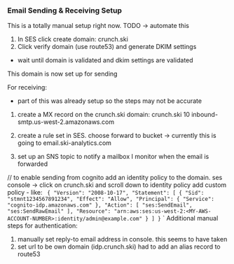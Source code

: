 ### Email Sending & Receiving Setup

This is a totally manual setup right now. TODO -> automate this

1. In SES click create domain: crunch.ski
2. Click verify domain (use route53) and generate DKIM settings
- wait until domain is validated and dkim settings are validated

This domain is now set up for sending

For receiving:
- part of this was already setup so the steps may not be accurate

1. create a MX record on the crunch.ski domain:
crunch.ski 10 inbound-smtp.us-west-2.amazonaws.com

2.  create a rule set in SES. choose forward to bucket -> currently this is going to email.ski-analytics.com
3.  set up an SNS topic to notify a mailbox I monitor when the email is forwarded


// to enable sending from cognito
add an identity policy to the domain.
ses console -> click on crunch.ski and scroll down to identity policy
add custom policy - like:
`
{
    "Version": "2008-10-17",
    "Statement": [
        {
             "Sid": "stmnt1234567891234",
             "Effect": "Allow",
             "Principal": {
                "Service": "cognito-idp.amazonaws.com"
             },
             "Action": [
                 "ses:SendEmail",
                 "ses:SendRawEmail"
             ],
             "Resource": "arn:aws:ses:us-west-2:<MY-AWS-ACCOUNT-NUMBER>:identity/admin@example.com"
         }
     ]
 }`
`
Additional manual steps for authentication:
1. manually set reply-to email address in console. this seems to have taken
2. set url to be own domain (idp.crunch.ski) had to add an alias record to route53